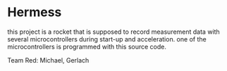 # Hermess

this project is a rocket that is supposed to record measurement data with several microcontrollers during start-up and acceleration. one of the microcontrollers is programmed with this source code.

Team Red: 
	Michael, Gerlach